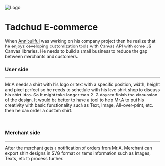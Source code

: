 ![Logo](https://i.imgur.com/A0wMoiI.png)
# Tadchud E-commerce

When [Annibuliful](https://www.github.com/annibuliful) was working on his company project then he realize that he enjoys developing customization tools with Canvas API with some JS Canvas libraries. He needs to build a small business to reduce the gap between merchants and customers. 

### User side

---

Mr.A needs a shirt with his logo or text with a specific position, width, height and pixel perfect so he needs to schedule with his love shirt shop to discuss his shirt idea. So It might take longer than 2~3 days to finish the discussion of the design. It would be better to have a tool to help Mr.A to put his creativity with basic functionality such as Text, Image, All-over-print, etc. then he can order a custom shirt.

<br>

### Merchant side
---

After the merchant gets a notification of orders from Mr.A. Merchant can export shirt designs in SVG format or items information such as Images, Texts, etc to process further.

